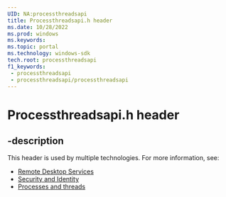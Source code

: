 ```yaml
---
UID: NA:processthreadsapi
title: Processthreadsapi.h header
ms.date: 10/28/2022
ms.prod: windows
ms.keywords: 
ms.topic: portal
ms.technology: windows-sdk
tech.root: processthreadsapi
f1_keywords:
 - processthreadsapi
 - processthreadsapi/processthreadsapi
---
```


# Processthreadsapi.h header

## -description

This header is used by multiple technologies. For more information, see:

- [Remote Desktop Services](../_termserv/index.md)
- [Security and Identity](../_security/index.md)
- [Processes and threads](../_processthreadsapi/index.md)
